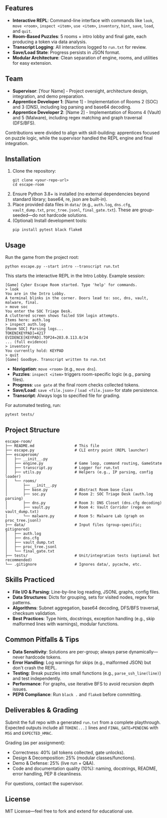 ## Features
- **Interactive REPL**: Command-line interface with commands like `look`, `move <room>`, `inspect <item>`, `use <item>`, `inventory`, `hint`, `save`, `load`, and `quit`.
- **Room-Based Puzzles**: 5 rooms + intro lobby and final gate, each producing a token via data analysis.
- **Transcript Logging**: All interactions logged to `run.txt` for review.
- **Save/Load State**: Progress persists in JSON format.
- **Modular Architecture**: Clean separation of engine, rooms, and utilities for easy extension.

## Team
- **Supervisor**: [Your Name] - Project oversight, architecture design, integration, and demo preparation.
- **Apprentice Developer 1**: [Name 1] - Implementation of Rooms 2 (SOC) and 3 (DNS), including log parsing and base64 decoding.
- **Apprentice Developer 2**: [Name 2] - Implementation of Rooms 4 (Vault) and 5 (Malware), including regex matching and graph traversal (DFS/BFS).

Contributions were divided to align with skill-building: apprentices focused on puzzle logic, while the supervisor handled the REPL engine and final integration.

## Installation
1. Clone the repository:
   ```
   git clone <your-repo-url>
   cd escape-room
   ```
2. Ensure Python 3.8+ is installed (no external dependencies beyond standard library; base64, re, json are built-in).
3. Place provided data files in `data/` (e.g., `auth.log`, `dns.cfg`, `vault_dump.txt`, `proc_tree.jsonl`, `final_gate.txt`). These are group-seeded—do not hardcode solutions.
4. (Optional) Install development tools:
   ```
   pip install pytest black flake8
   ```

## Usage
Run the game from the project root:
```
python escape.py --start intro --transcript run.txt
```

This starts the interactive REPL in the Intro Lobby. Example session:
```
[Game] Cyber Escape Room started. Type 'help' for commands.
> look
You are in the Intro Lobby.
A terminal blinks in the corner. Doors lead to: soc, dns, vault, malware, final.
> move soc
You enter the SOC Triage Desk.
A cluttered screen shows failed SSH login attempts.
Items here: auth.log
> inspect auth.log
[Room SOC] Parsing logs...
TOKEN[KEYPAD]=4217
EVIDENCE[KEYPAD].TOP24=203.0.113.0/24
... (full evidence)
> inventory
You currently hold: KEYPAD
> quit
[Game] Goodbye. Transcript written to run.txt
```

- **Navigation**: `move <room>` (e.g., `move dns`).
- **Puzzles**: `inspect <item>` triggers room-specific logic (e.g., parsing files).
- **Progress**: `use gate` at the final room checks collected tokens.
- **Save/Load**: `save <file.json>` / `load <file.json>` for state persistence.
- **Transcript**: Always logs to specified file for grading.

For automated testing, run:
```
pytest tests/
```

## Project Structure
```
escape-room/
├── README.md                  # This file
├── escape.py                  # CLI entry point (REPL launcher)
├── escaperoom/
│   ├── __init__.py
│   ├── engine.py              # Game loop, command routing, GameState
│   ├── transcript.py          # Logger for run.txt
│   ├── utils.py               # Helpers (e.g., IP parsing, config loader)
│   └── rooms/
│       ├── __init__.py
│       ├── base.py            # Abstract Room base class
│       ├── soc.py             # Room 2: SOC Triage Desk (auth.log parsing)
│       ├── dns.py             # Room 3: DNS Closet (dns.cfg decoding)
│       ├── vault.py           # Room 4: Vault Corridor (regex on vault_dump.txt)
│       └── malware.py         # Room 5: Malware Lab (graph on proc_tree.jsonl)
├── data/                      # Input files (group-specific; gitignored)
│   ├── auth.log
│   ├── dns.cfg
│   ├── vault_dump.txt
│   ├── proc_tree.jsonl
│   └── final_gate.txt
├── tests/                     # Unit/integration tests (optional but recommended)
└── .gitignore                 # Ignores data/, pycache, etc.
```

## Skills Practiced
- **File I/O & Parsing**: Line-by-line log reading, JSONL graphs, config files.
- **Data Structures**: Dicts for grouping, sets for visited nodes, regex for patterns.
- **Algorithms**: Subnet aggregation, base64 decoding, DFS/BFS traversal, checksum validation.
- **Best Practices**: Type hints, docstrings, exception handling (e.g., skip malformed lines with warnings), modular functions.

## Common Pitfalls & Tips
- **Data Sensitivity**: Solutions are per-group; always parse dynamically—never hardcode tokens.
- **Error Handling**: Log warnings for skips (e.g., malformed JSON) but don't crash the REPL.
- **Testing**: Break puzzles into small functions (e.g., `parse_ssh_line(line)`) and test independently.
- **Performance**: For graphs, use iterative BFS to avoid recursion depth issues.
- **PEP8 Compliance**: Run `black .` and `flake8` before committing.

## Deliverables & Grading
Submit the full repo with a generated `run.txt` from a complete playthrough. Expected outputs include all `TOKEN[...]` lines and `FINAL_GATE=PENDING` with `MSG` and `EXPECTED_HMAC`.

Grading (as per assignment):
- Correctness: 40% (all tokens collected, gate unlocks).
- Design & Decomposition: 25% (modular classes/functions).
- Demo & Defense: 25% (live run + Q&A).
- Code and documentation quality (10%): naming, docstrings, README, error handling, PEP 8 cleanliness.

For questions, contact the supervisor.

## License
MIT License—feel free to fork and extend for educational use.

